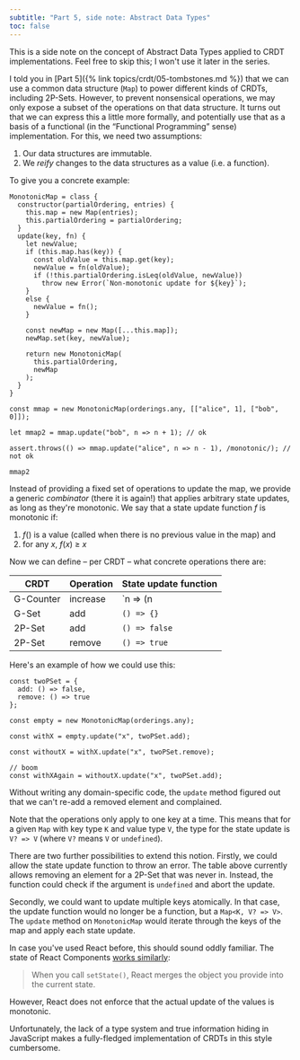 ```yaml
---
subtitle: "Part 5, side note: Abstract Data Types"
toc: false
---
```


This is a side note on the concept of Abstract Data Types applied to CRDT implementations.
Feel free to skip this; I won't use it later in the series.

I told you in [Part 5]({% link topics/crdt/05-tombstones.md %}) that we can use a common data structure (`Map`) to power different kinds of CRDTs, including 2P-Sets.
However, to prevent nonsensical operations, we may only expose a subset of the operations on that data structure.
It turns out that we can express this a little more formally, and potentially use that as a basis of a functional (in the “Functional Programming” sense) implementation.
For this, we need two assumptions:

1. Our data structures are immutable.
2. We _reify_ changes to the data structures as a value (i.e. a function).

To give you a concrete example:

```
MonotonicMap = class {
  constructor(partialOrdering, entries) {
    this.map = new Map(entries);
    this.partialOrdering = partialOrdering;
  }
  update(key, fn) {
    let newValue;
    if (this.map.has(key)) {
      const oldValue = this.map.get(key);
      newValue = fn(oldValue);
      if (!this.partialOrdering.isLeq(oldValue, newValue))
        throw new Error(`Non-monotonic update for ${key}`);
    }
    else {
      newValue = fn();
    }

    const newMap = new Map([...this.map]);
    newMap.set(key, newValue);

    return new MonotonicMap(
      this.partialOrdering,
      newMap
    );
  }
}

const mmap = new MonotonicMap(orderings.any, [["alice", 1], ["bob", 0]]);

let mmap2 = mmap.update("bob", n => n + 1); // ok

assert.throws(() => mmap.update("alice", n => n - 1), /monotonic/); // not ok

mmap2
```

Instead of providing a fixed set of operations to update the map, we provide a generic _combinator_ (there it is again!) that applies arbitrary state updates, as long as they're monotonic.
We say that a state update function _f_ is monotonic if:

1. _f_() is a value (called when there is no previous value in the map) and
2. for any _x_, _f_(_x_) ≥ _x_

Now we can define – per CRDT – what concrete operations there are:

| CRDT          | Operation  | State update function |
| ------------- | ---------- | --------------------- |
| G-Counter     | increase   | `n => (n || 0) + 1`   |
| G-Set         | add        | `() => {}`            |
| 2P-Set        | add        | `() => false`         |
| 2P-Set        | remove     | `() => true`          |

Here's an example of how we could use this:

```
const twoPSet = {
  add: () => false,
  remove: () => true
};

const empty = new MonotonicMap(orderings.any);

const withX = empty.update("x", twoPSet.add);

const withoutX = withX.update("x", twoPSet.remove);

// boom
const withXAgain = withoutX.update("x", twoPSet.add);
```

Without writing any domain-specific code, the `update` method figured out that we can't re-add a removed element and complained.

Note that the operations only apply to one key at a time.
This means that for a given `Map` with key type `K` and value type `V`, the type for the state update is `V? => V` (where `V?` means `V` or `undefined`).

There are two further possibilities to extend this notion.
Firstly, we could allow the state update function to throw an error.
The table above currently allows removing an element for a 2P-Set that was never in.
Instead, the function could check if the argument is `undefined` and abort the update.

Secondly, we could want to update multiple keys atomically.
In that case, the update function would no longer be a function, but a `Map<K, V? => V>`.
The `update` method on `MonotonicMap` would iterate through the keys of the map and apply each state update.

In case you've used React before, this should sound oddly familiar.
The state of React Components [works similarly](https://reactjs.org/docs/state-and-lifecycle.html):

> When you call `setState()`, React merges the object you provide into the current state.

However, React does not enforce that the actual update of the values is monotonic.

Unfortunately, the lack of a type system and true information hiding in JavaScript makes a fully-fledged implementation of CRDTs in this style cumbersome.
